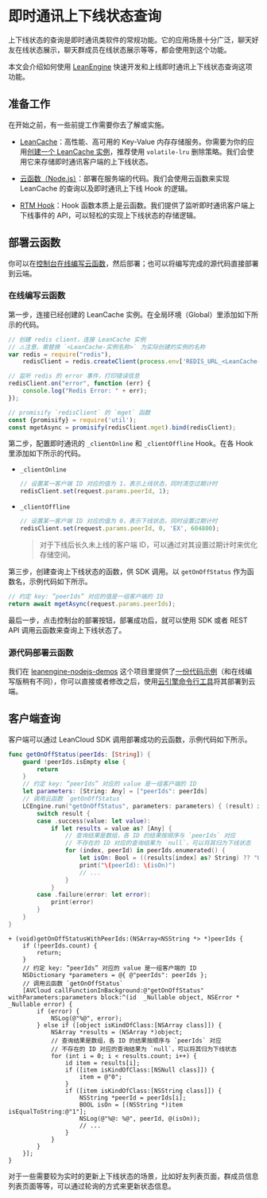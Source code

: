 # 即时通讯上下线状态查询

上下线状态的查询是即时通讯类软件的常规功能。它的应用场景十分广泛，聊天好友在线状态展示，聊天群成员在线状态展示等等，都会使用到这个功能。

本文会介绍如何使用 [LeanEngine](leanengine_overview.html) 快速开发和上线即时通讯上下线状态查询这项功能。

## 准备工作

在开始之前，有一些前提工作需要你去了解或实施。

* [LeanCache](leancache_guide.html)：高性能、高可用的 Key-Value 内存存储服务。你需要为你的应用[创建一个 LeanCache 实例](leancache_guide.html#创建实例)，推荐使用 `volatile-lru` 删除策略。我们会使用它来存储即时通讯客户端的上下线状态。

* [云函数（Node.js）](leanengine_cloudfunction_guide-node.html)：部署在服务端的代码。我们会使用云函数来实现 LeanCache 的查询以及即时通讯上下线 Hook 的逻辑。

* [RTM Hook](realtime-guide-systemconv.html)：Hook 函数本质上是云函数。我们提供了监听即时通讯客户端上下线事件的 API，可以轻松的实现上下线状态的存储逻辑。

## 部署云函数

你可以在[控制台在线编写云函数](leanengine_cloudfunction_guide-node.html#在线编写云函数)，然后部署；也可以将编写完成的源代码直接部署到云端。

### 在线编写云函数

第一步，连接已经创建的 LeanCache 实例。在全局环境（Global）里添加如下所示的代码。

```js
// 创建 redis client，连接 LeanCache 实例
// ⚠️注意，需替换 `<LeanCache-实例名称>` 为实际创建的实例的名称
var redis = require("redis"),
    redisClient = redis.createClient(process.env['REDIS_URL_<LeanCache-实例名称>']);

// 监听 redis 的 error 事件，打印错误信息
redisClient.on("error", function (err) {
    console.log("Redis Error: " + err);
});

// promisify `redisClient` 的 `mget` 函数
const {promisify} = require('util');
const mgetAsync = promisify(redisClient.mget).bind(redisClient);
```

第二步，配置即时通讯的 `_clientOnline` 和 `_clientOffline` Hook。在各 Hook 里添加如下所示的代码。

* `_clientOnline`
  ```js
  // 设置某一客户端 ID 对应的值为 1，表示上线状态，同时清空过期计时
  redisClient.set(request.params.peerId, 1);
  ```

* `_clientOffline`
  ```js
  // 设置某一客户端 ID 对应的值为 0，表示下线状态，同时设置过期计时
  redisClient.set(request.params.peerId, 0, 'EX', 604800);
  ```

  > 对于下线后长久未上线的客户端 ID，可以通过对其设置过期计时来优化存储空间。

第三步，创建查询上下线状态的函数，供 SDK 调用。以 `getOnOffStatus` 作为函数名，示例代码如下所示。

```js
// 约定 key: ”peerIds” 对应的值是一组客户端的 ID
return await mgetAsync(request.params.peerIds);
```

最后一步，点击控制台的部署按钮，部署成功后，就可以使用 SDK 或者 REST API 调用云函数来查询上下线状态了。

### 源代码部署云函数

我们在 [leanengine-nodejs-demos](https://github.com/leancloud/leanengine-nodejs-demos) 这个项目里提供了[一份代码示例](https://github.com/leancloud/leanengine-nodejs-demos/blob/master/functions/rtm-onoff-status.js)（和在线编写版稍有不同），你可以直接或者修改之后，使用[云引擎命令行工具](https://leancloud.cn/docs/leanengine_cli.html)将其部署到云端。

## 客户端查询

客户端可以通过 LeanCloud SDK 调用部署成功的云函数，示例代码如下所示。

```swift
func getOnOffStatus(peerIds: [String]) {
    guard !peerIds.isEmpty else {
        return
    }
    // 约定 key: ”peerIds” 对应的 value 是一组客户端的 ID
    let parameters: [String: Any] = ["peerIds": peerIds]
    // 调用云函数 `getOnOffStatus`
    LCEngine.run("getOnOffStatus", parameters: parameters) { (result) in
        switch result {
        case .success(value: let value):
            if let results = value as? [Any] {
                // 查询结果是数组，各 ID 的结果按顺序与 `peerIds` 对应
                // 不存在的 ID 对应的查询结果为 `null`，可以将其归为下线状态
                for (index, peerId) in peerIds.enumerated() {
                    let isOn: Bool = ((results[index] as? String) ?? "0") == "1"
                    print("\(peerId): \(isOn)")
                    // ...
                }
            }
        case .failure(error: let error):
            print(error)
        }
    }
}
```
```objc
+ (void)getOnOffStatusWithPeerIds:(NSArray<NSString *> *)peerIds {
    if (!peerIds.count) {
        return;
    }
    // 约定 key: ”peerIds” 对应的 value 是一组客户端的 ID
    NSDictionary *parameters = @{ @"peerIds": peerIds };
    // 调用云函数 `getOnOffStatus`
    [AVCloud callFunctionInBackground:@"getOnOffStatus" withParameters:parameters block:^(id  _Nullable object, NSError * _Nullable error) {
        if (error) {
            NSLog(@"%@", error);
        } else if ([object isKindOfClass:[NSArray class]]) {
            NSArray *results = (NSArray *)object;
            // 查询结果是数组，各 ID 的结果按顺序与 `peerIds` 对应
            // 不存在的 ID 对应的查询结果为 `null`，可以将其归为下线状态
            for (int i = 0; i < results.count; i++) {
                id item = results[i];
                if ([item isKindOfClass:[NSNull class]]) {
                    item = @"0";
                }
                if ([item isKindOfClass:[NSString class]]) {
                    NSString *peerId = peerIds[i];
                    BOOL isOn = [(NSString *)item isEqualToString:@"1"];
                    NSLog(@"%@: %@", peerId, @(isOn));
                    // ...
                }
            }
        }
    }];
}
```

对于一些需要较为实时的更新上下线状态的场景，比如好友列表页面，群成员信息列表页面等等，可以通过轮询的方式来更新状态信息。